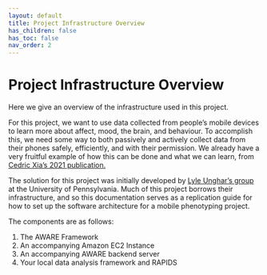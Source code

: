 ```yaml
---
layout: default
title: Project Infrastructure Overview
has_children: false
has_toc: false
nav_order: 2
---
```

# Project Infrastructure Overview
Here we give an overview of the infrastructure used in this project.

For this project, we want to use data collected from people’s mobile devices to learn more about affect, mood, the brain, and behaviour. To accomplish this, we need some way to both passively and actively collect data from their phones safely, efficiently, and with their permission. We already have a very fruitful example of how this can be done and what we can learn, from <a href="https://www.biorxiv.org/content/10.1101/2021.05.17.444568v1">Cedric Xia’s 2021 publication.</a>


The solution for this project was initially developed by <a href="http://www.wwbp.org/">Lyle Unghar’s group</a> at the University of Pennsylvania. Much of this project borrows their infrastructure, and so this documentation serves as a replication guide for how to set up the software architecture for a mobile phenotyping project. 

The components are as follows:

1. The AWARE Framework
2. An accompanying Amazon EC2 Instance
3. An accompanying AWARE backend server
4. Your local data analysis framework and RAPIDS